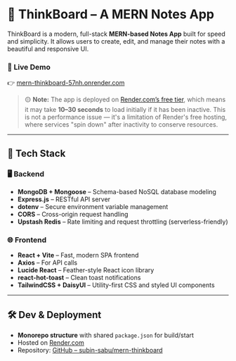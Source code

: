 # 🧠 ThinkBoard – A MERN Notes App

ThinkBoard is a modern, full-stack **MERN-based Notes App** built for speed and simplicity. It allows users to create, edit, and manage their notes with a beautiful and responsive UI.

### 🚀 Live Demo
👉 [mern-thinkboard-57nh.onrender.com](https://mern-thinkboard-57nh.onrender.com)

> 🟡 **Note:** The app is deployed on [Render.com’s free tier](https://render.com/docs/free#spin-down), which means it may take **10–30 seconds** to load initially if it has been inactive. This is not a performance issue — it's a limitation of Render's free hosting, where services "spin down" after inactivity to conserve resources.

---

## 🔧 Tech Stack

### 🖥️ Backend
- **MongoDB + Mongoose** – Schema-based NoSQL database modeling
- **Express.js** – RESTful API server
- **dotenv** – Secure environment variable management
- **CORS** – Cross-origin request handling
- **Upstash Redis** – Rate limiting and request throttling (serverless-friendly)

### 🌐 Frontend
- **React + Vite** – Fast, modern SPA frontend
- **Axios** – For API calls
- **Lucide React** – Feather-style React icon library
- **react-hot-toast** – Clean toast notifications
- **TailwindCSS + DaisyUI** – Utility-first CSS and styled UI components

---

## 🛠️ Dev & Deployment

- **Monorepo structure** with shared `package.json` for build/start
- Hosted on [Render.com](https://render.com/)
- Repository: [GitHub – subin-sabu/mern-thinkboard](https://github.com/subin-sabu/mern-thinkboard)

